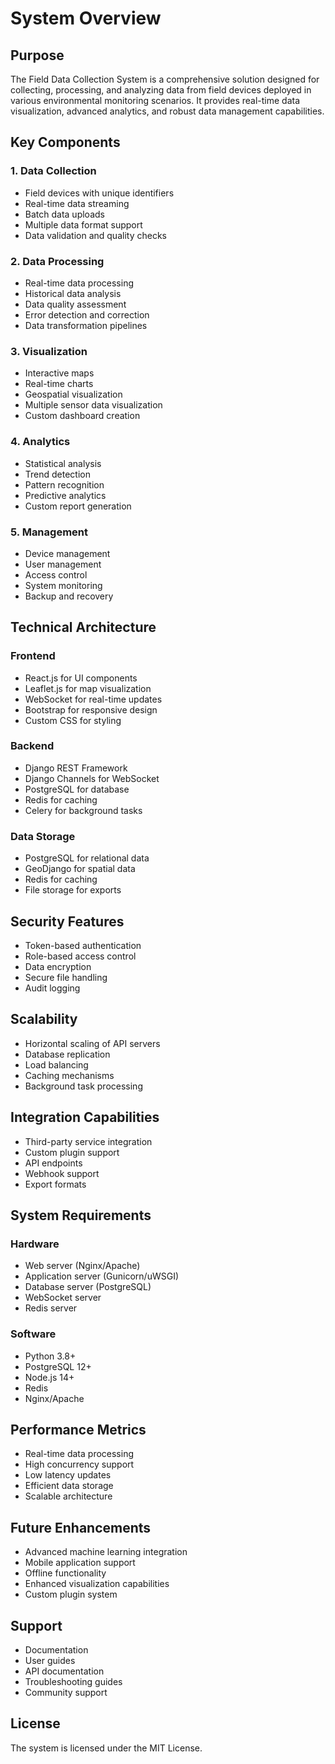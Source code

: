 # System Overview

## Purpose
The Field Data Collection System is a comprehensive solution designed for collecting, processing, and analyzing data from field devices deployed in various environmental monitoring scenarios. It provides real-time data visualization, advanced analytics, and robust data management capabilities.

## Key Components

### 1. Data Collection
- Field devices with unique identifiers
- Real-time data streaming
- Batch data uploads
- Multiple data format support
- Data validation and quality checks

### 2. Data Processing
- Real-time data processing
- Historical data analysis
- Data quality assessment
- Error detection and correction
- Data transformation pipelines

### 3. Visualization
- Interactive maps
- Real-time charts
- Geospatial visualization
- Multiple sensor data visualization
- Custom dashboard creation

### 4. Analytics
- Statistical analysis
- Trend detection
- Pattern recognition
- Predictive analytics
- Custom report generation

### 5. Management
- Device management
- User management
- Access control
- System monitoring
- Backup and recovery

## Technical Architecture

### Frontend
- React.js for UI components
- Leaflet.js for map visualization
- WebSocket for real-time updates
- Bootstrap for responsive design
- Custom CSS for styling

### Backend
- Django REST Framework
- Django Channels for WebSocket
- PostgreSQL for database
- Redis for caching
- Celery for background tasks

### Data Storage
- PostgreSQL for relational data
- GeoDjango for spatial data
- Redis for caching
- File storage for exports

## Security Features
- Token-based authentication
- Role-based access control
- Data encryption
- Secure file handling
- Audit logging

## Scalability
- Horizontal scaling of API servers
- Database replication
- Load balancing
- Caching mechanisms
- Background task processing

## Integration Capabilities
- Third-party service integration
- Custom plugin support
- API endpoints
- Webhook support
- Export formats

## System Requirements

### Hardware
- Web server (Nginx/Apache)
- Application server (Gunicorn/uWSGI)
- Database server (PostgreSQL)
- WebSocket server
- Redis server

### Software
- Python 3.8+
- PostgreSQL 12+
- Node.js 14+
- Redis
- Nginx/Apache

## Performance Metrics
- Real-time data processing
- High concurrency support
- Low latency updates
- Efficient data storage
- Scalable architecture

## Future Enhancements
- Advanced machine learning integration
- Mobile application support
- Offline functionality
- Enhanced visualization capabilities
- Custom plugin system

## Support
- Documentation
- User guides
- API documentation
- Troubleshooting guides
- Community support

## License
The system is licensed under the MIT License.
